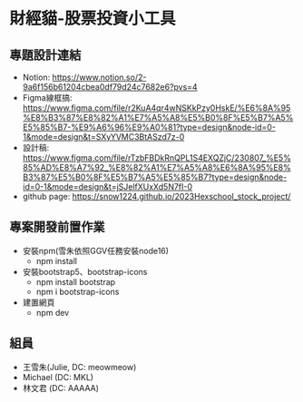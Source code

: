 # 財經貓-股票投資小工具

## 專題設計連結
* Notion: https://www.notion.so/2-9a6f156b61204cbea0df79d24c7682e6?pvs=4
* Figma線框搞: https://www.figma.com/file/r2KuA4qr4wNSKkPzy0HskE/%E6%8A%95%E8%B3%87%E8%82%A1%E7%A5%A8%E5%B0%8F%E5%B7%A5%E5%85%B7-%E9%A6%96%E9%A0%81?type=design&node-id=0-1&mode=design&t=SXyYVMC3BtASzd7z-0
* 設計稿: https://www.figma.com/file/rTzbFBDkRnQPL1S4EXQZjC/230807_%E5%85%AD%E8%A7%92_%E8%82%A1%E7%A5%A8%E6%8A%95%E8%B3%87%E5%B0%8F%E5%B7%A5%E5%85%B7?type=design&node-id=0-1&mode=design&t=jSJelfXUxXd5N7fI-0
* github page: https://snow1224.github.io/2023Hexschool_stock_project/

## 專案開發前置作業
* 安裝npm(雪朱依照GGV任務安裝node16)
    * npm install
* 安裝bootstrap5、bootstrap-icons
    * npm install bootstrap
    * npm i bootstrap-icons
* 建置網頁
    * npm dev

## 組員
* 王雪朱(Julie, DC: meowmeow)
* Michael (DC: MKL)
* 林文君 (DC: AAAAA)